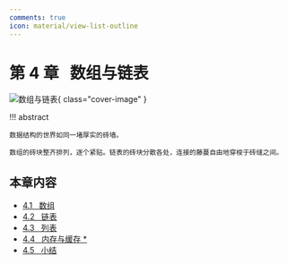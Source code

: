 ```yaml
---
comments: true
icon: material/view-list-outline
---
```


# 第 4 章 &nbsp; 数组与链表

![数组与链表](../assets/covers/chapter_array_and_linkedlist.jpg){ class="cover-image" }

!!! abstract

    数据结构的世界如同一堵厚实的砖墙。

    数组的砖块整齐排列，逐个紧贴。链表的砖块分散各处，连接的藤蔓自由地穿梭于砖缝之间。

## 本章内容

- [4.1 &nbsp; 数组](array.md)
- [4.2 &nbsp; 链表](linked_list.md)
- [4.3 &nbsp; 列表](list.md)
- [4.4 &nbsp; 内存与缓存 *](ram_and_cache.md)
- [4.5 &nbsp; 小结](summary.md)
